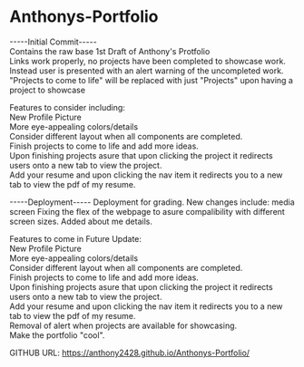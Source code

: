 # Anthonys-Portfolio

-----Initial Commit-----</br>
Contains the raw base 1st Draft of Anthony's Protfolio</br>
Links work properly, no projects have been completed to showcase work.</br>
Instead user is presented with an alert warning of the uncompleted work.</br>
"Projects to come to life" will be replaced with just "Projects" upon having a project to showcase</br>

Features to consider including:</br>
New Profile Picture</br>
More eye-appealing colors/details</br>
Consider different layout when all components are completed.</br>
Finish projects to come to life and add more ideas.</br>
Upon finishing projects asure that upon clicking the project it redirects users onto a new tab to view the project.</br>
Add your resume and upon clicking the nav item it redirects you to a new tab to view the pdf of my resume.</br>

-----Deployment-----
Deployment for grading.
New changes include:
media screen
Fixing the flex of the webpage to asure compalibility with different screen sizes.
Added about me details.

Features to come in Future Update:</br>
New Profile Picture</br>
More eye-appealing colors/details</br>
Consider different layout when all components are completed.</br>
Finish projects to come to life and add more ideas.</br>
Upon finishing projects asure that upon clicking the project it redirects users onto a new tab to view the project.</br>
Add your resume and upon clicking the nav item it redirects you to a new tab to view the pdf of my resume.</br>
Removal of alert when projects are available for showcasing. </br>
Make the portfolio "cool". </br>

GITHUB URL: https://anthony2428.github.io/Anthonys-Portfolio/

